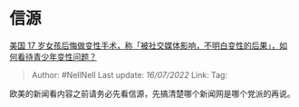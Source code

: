 # 信源
[美国 17 岁女孩后悔做变性手术，称「被社交媒体影响，不明白变性的后果」，如何看待青少年变性问题？](https://www.zhihu.com/question/542881670/answer/2577930113)

> Author: #NellNell
> Last update: *16/07/2022*
> Link:
> Tag:

欧美的新闻看内容之前请务必先看信源，先搞清楚哪个新闻网是哪个党派的再说。
